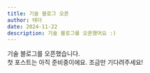 ```yaml
---
title: 기술 블로그 오픈
author: 태더
date: 2024-11-22
description: 기술 블로그를 오픈했어요 :)
---
```


기술 블로그를 오픈했습니다.<br>
첫 포스트는 아직 준비중이에요. 조금만 기다려주세요!
